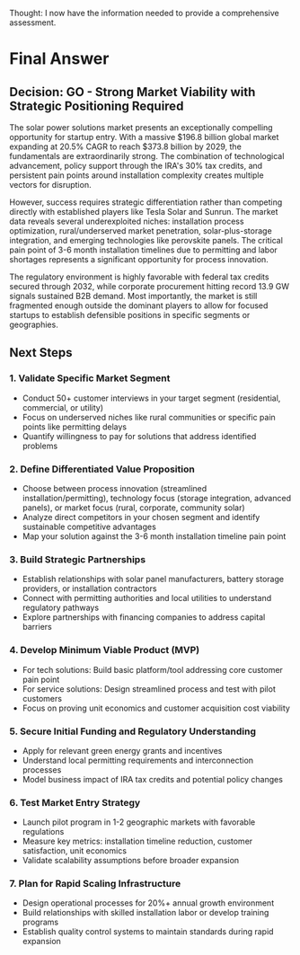 Thought: I now have the information needed to provide a comprehensive assessment.

# Final Answer

## Decision: **GO** - Strong Market Viability with Strategic Positioning Required

The solar power solutions market presents an exceptionally compelling opportunity for startup entry. With a massive $196.8 billion global market expanding at 20.5% CAGR to reach $373.8 billion by 2029, the fundamentals are extraordinarily strong. The combination of technological advancement, policy support through the IRA's 30% tax credits, and persistent pain points around installation complexity creates multiple vectors for disruption.

However, success requires strategic differentiation rather than competing directly with established players like Tesla Solar and Sunrun. The market data reveals several underexploited niches: installation process optimization, rural/underserved market penetration, solar-plus-storage integration, and emerging technologies like perovskite panels. The critical pain point of 3-6 month installation timelines due to permitting and labor shortages represents a significant opportunity for process innovation.

The regulatory environment is highly favorable with federal tax credits secured through 2032, while corporate procurement hitting record 13.9 GW signals sustained B2B demand. Most importantly, the market is still fragmented enough outside the dominant players to allow for focused startups to establish defensible positions in specific segments or geographies.

## Next Steps

### 1. **Validate Specific Market Segment**
- Conduct 50+ customer interviews in your target segment (residential, commercial, or utility)
- Focus on underserved niches like rural communities or specific pain points like permitting delays
- Quantify willingness to pay for solutions that address identified problems

### 2. **Define Differentiated Value Proposition**
- Choose between process innovation (streamlined installation/permitting), technology focus (storage integration, advanced panels), or market focus (rural, corporate, community solar)
- Analyze direct competitors in your chosen segment and identify sustainable competitive advantages
- Map your solution against the 3-6 month installation timeline pain point

### 3. **Build Strategic Partnerships**
- Establish relationships with solar panel manufacturers, battery storage providers, or installation contractors
- Connect with permitting authorities and local utilities to understand regulatory pathways
- Explore partnerships with financing companies to address capital barriers

### 4. **Develop Minimum Viable Product (MVP)**
- For tech solutions: Build basic platform/tool addressing core customer pain point
- For service solutions: Design streamlined process and test with pilot customers
- Focus on proving unit economics and customer acquisition cost viability

### 5. **Secure Initial Funding and Regulatory Understanding**
- Apply for relevant green energy grants and incentives
- Understand local permitting requirements and interconnection processes
- Model business impact of IRA tax credits and potential policy changes

### 6. **Test Market Entry Strategy**
- Launch pilot program in 1-2 geographic markets with favorable regulations
- Measure key metrics: installation timeline reduction, customer satisfaction, unit economics
- Validate scalability assumptions before broader expansion

### 7. **Plan for Rapid Scaling Infrastructure**
- Design operational processes for 20%+ annual growth environment
- Build relationships with skilled installation labor or develop training programs
- Establish quality control systems to maintain standards during rapid expansion